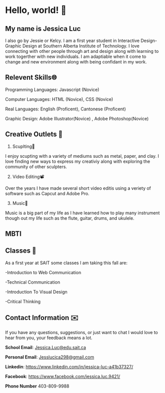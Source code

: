 # Hello, world! 👋
## My name is Jessica Luc 
I also go by Jessie or Kelcy. I am a first year student in Interactive Design-Graphic Design at Southern Alberta Institute of Technology. I love connecting with other people through art and design along with learning to work togerther with new individuals. I am adaptiable when it come to change and new environment along with being confidant in my work. 
## Relevent Skills🌐

Programming Languages: Javascript (Novice)

Computer Languages: HTML (Novice), CSS (Novice)

Real Languages: English (Proficent), Cantonese (Proficent)

Graphic Design: Adobe Illustrator(Novice) , Adobe Photoshop(Novice)
## Creative Outlets 🎨
1. Scuplting🗿

  I enjoy scupting with a variety of mediums such as metal, paper, and clay. I love finding new ways to express my creativiy along with exploring the community of other sculpters.

2. Video Editing📽️

  Over the years I have made several short video editis using a veriety of software such as Capcut and Adobe Pro.
  
3. Music🎵

  Music is a big part of my life as I have learned how to play many instrument though out my life such as the flute, guitar, drums, and ukulele.
## MBTI 

## Classes 🏫

   As a first year at SAIT some classes I am taking this fall are:
   
-Introduction to Web Communication

-Technical Communication 

-Introduction To Visual Design

-Critical Thinking 
## Contact Information ✉️
  If you have any questions, suggestions, or just want to chat I would love to hear from you, your feedback means a lot.
  
**School Email**: Jessica.Luc@edu.sait.ca

**Personal Email**: Jesslucica298@gmail.com
    
**Linkedin**: https://www.linkedin.com/in/jessica-luc-a41b37327/ 
    
**Facebook**: https://www.facebook.com/jessica.luc.9421/

**Phone Number** 403-809-9988  
    
